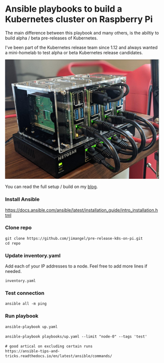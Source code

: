 #  Ansible playbooks to build a Kubernetes cluster on Raspberry Pi

The main difference between this playbook and many others, is the abiltiy to build alpha / beta pre-releases of Kubernetes.

I've been part of the Kubernetes release team since 1.12 and always wanted a mini-homelab to test alpha or beta Kubernetes release candidates.

![](img/pi.jpg)

You can read the full setup / build on my [blog](https://jimangel.io/post/upstream-kubernetes-on-pi/).

### Install Ansible
https://docs.ansible.com/ansible/latest/installation_guide/intro_installation.html

### Clone repo

```
git clone https://github.com/jimangel/pre-release-k8s-on-pi.git
cd repo
```

### Update inventory.yaml

Add each of your IP addresses to a node. Feel free to add more lines if needed.

```
inventory.yaml
```

### Test connection

```
ansible all -m ping
```

### Run playbook

```
ansible-playbook up.yaml

ansible-playbook playbooks/up.yaml --limit "node-0" --tags 'test'

# good artical on excluding certain runs
https://ansible-tips-and-tricks.readthedocs.io/en/latest/ansible/commands/
```